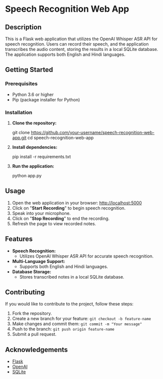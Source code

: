 
# **Speech Recognition Web App**

## **Description**

This is a Flask web application that utilizes the OpenAI Whisper ASR API for speech recognition. Users can record their speech, and the application transcribes the audio content, storing the results in a local SQLite database. The application supports both English and Hindi languages.

## **Getting Started**

### **Prerequisites**

- Python 3.6 or higher
- Pip (package installer for Python)

### **Installation**

1. **Clone the repository:**

 
   git clone https://github.com/your-username/speech-recognition-web-app.git
   cd speech-recognition-web-app
   

2. **Install dependencies:**


   pip install -r requirements.txt

3. **Run the application:**

 
   python app.py
  

## **Usage**

1. Open the web application in your browser: [http://localhost:5000](http://localhost:5000)
2. Click on "**Start Recording**" to begin speech recognition.
3. Speak into your microphone.
4. Click on "**Stop Recording**" to end the recording.
5. Refresh the page to view recorded notes.

## **Features**

- **Speech Recognition:**
  - Utilizes OpenAI Whisper ASR API for accurate speech recognition.
- **Multi-Language Support:**
  - Supports both English and Hindi languages.
- **Database Storage:**
  - Stores transcribed notes in a local SQLite database.

## **Contributing**

If you would like to contribute to the project, follow these steps:

1. Fork the repository.
2. Create a new branch for your feature: `git checkout -b feature-name`
3. Make changes and commit them: `git commit -m "Your message"`
4. Push to the branch: `git push origin feature-name`
5. Submit a pull request.

## **Acknowledgements**

- [Flask](https://flask.palletsprojects.com/)
- [OpenAI](https://www.openai.com/)
- [SQLite](https://www.sqlite.org/)


